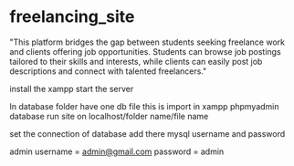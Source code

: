# freelancing_site
"This platform bridges the gap between students seeking freelance work and clients offering job opportunities. Students can browse job postings tailored to their skills and interests, while clients can easily post job descriptions and connect with talented freelancers."

install the xampp 
start the server

In database folder have one db file this is import in xampp phpmyadmin database
run site on localhost/folder name/file name

set the connection of database add there mysql username and password

admin username = admin@gmail.com
password = admin

